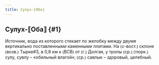 ```yaml
---
title: Сулух-⟦Оба⟧
---
```

## Сулух-⟦Оба⟧ {#1}

Источник, вода из которого стекает по желобку между двумя вертикально поставленными каменными плитами. На ⦅с-вост.⦆ склоне ⦅возв.⦆ Тырке#3, в 0,8 км к ⦅ВСВ⦆ от ⦅г.⦆ Долгая, у тропы ⦅ср.⦆ ⦅тюрк.⦆ сулу, сувлу – «обильный влагой»; ⦅ср.⦆ савлык – здоровый, целебный.
